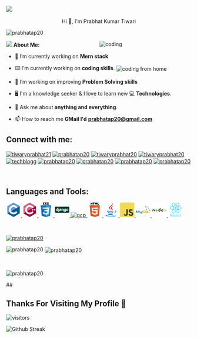 ![](https://raw.githubusercontent.com/halfrost/halfrost/master/icons/header_.png)

<p align="center">   Hi 👋, I'm Prabhat Kumar Tiwari</p>
<p align="left"> <img src="https://komarev.com/ghpvc/?username=prabhatap20&label=Profile%20views&color=0e75b6&style=flat" alt="prabhatap20" /> </p>
<img align="right" alt="coding" width="250" src="https://media.giphy.com/media/XcXx0WlV7L9cMKhA6G/giphy.gif">

<img src="https://media.giphy.com/media/WUlplcMpOCEmTGBtBW/giphy.gif" width="40"> **About Me:**

- 🔭 I’m currently working on **Mern stack**


- ⌨️ I’m currently working on **coding skills**. <img align="center" alt="coding from home" src= "https://camo.githubusercontent.com/410dd0b1b800cd1e13965237beee2a32474be978/68747470733a2f2f6d656469612e67697068792e636f6d2f6d656469612f4d3967624264396e6244724f5475314d71782f67697068792e676966" height = 250 width = 300/>


- 🌱 I’m working on improving **Problem Solving skills**

- 🖥️ I'm a knowledge seeker & I love to learn new 💻 **Technologies**.

- 💬 Ask me about **anything and everything**.

- 📫 How to reach me **GMail I'd** **prabhatap20@gmail.com**

<h2 align="left">Connect with me:</h2>
<p align="left">
<a href="https://twitter.com/tiwaryprabhat21" target="blank"><img align="center" src="https://raw.githubusercontent.com/rahuldkjain/github-profile-readme-generator/master/src/images/icons/Social/twitter.svg" alt="tiwaryprabhat21" height="30" width="40" /></a>
<a href="https://linkedin.com/in/prabhatap20" target="blank"><img align="center" src="https://raw.githubusercontent.com/rahuldkjain/github-profile-readme-generator/master/src/images/icons/Social/linked-in-alt.svg" alt="prabhatap20" height="30" width="40" /></a>
<a href="https://fb.com/tiwaryprabhat20" target="blank"><img align="center" src="https://raw.githubusercontent.com/rahuldkjain/github-profile-readme-generator/master/src/images/icons/Social/facebook.svg" alt="tiwaryprabhat20" height="30" width="40" /></a>
<a href="https://instagram.com/tiwaryprabhat20" target="blank"><img align="center" src="https://raw.githubusercontent.com/rahuldkjain/github-profile-readme-generator/master/src/images/icons/Social/instagram.svg" alt="tiwaryprabhat20" height="30" width="40" /></a>
<a href="https://www.youtube.com/c/techblogg" target="blank"><img align="center" src="https://raw.githubusercontent.com/rahuldkjain/github-profile-readme-generator/master/src/images/icons/Social/youtube.svg" alt="techblogg" height="30" width="40" /></a>
<a href="https://www.hackerrank.com/prabhatap20" target="blank"><img align="center" src="https://raw.githubusercontent.com/rahuldkjain/github-profile-readme-generator/master/src/images/icons/Social/hackerrank.svg" alt="prabhatap20" height="30" width="40" /></a>
<a href="https://www.leetcode.com/prabhatap20" target="blank"><img align="center" src="https://raw.githubusercontent.com/rahuldkjain/github-profile-readme-generator/master/src/images/icons/Social/leet-code.svg" alt="prabhatap20" height="30" width="40" /></a>
<a href="https://www.hackerearth.com/@prabhatap20" target="blank"><img align="center" src="https://raw.githubusercontent.com/rahuldkjain/github-profile-readme-generator/master/src/images/icons/Social/hackerearth.svg" alt="prabhatap20" height="30" width="40" /></a>
<a href="https://auth.geeksforgeeks.org/user/prabhatap20" target="blank"><img align="center" src="https://raw.githubusercontent.com/rahuldkjain/github-profile-readme-generator/master/src/images/icons/Social/geeks-for-geeks.svg" alt="prabhatap20" height="30" width="40" /></a>
</p>
</br>
<h2 align="left">Languages and Tools:</h2>
<p align="left"> <a href="https://www.cprogramming.com/" target="_blank"> <img src="https://raw.githubusercontent.com/devicons/devicon/master/icons/c/c-original.svg" alt="c" width="40" height="40"/> </a> <a href="https://www.w3schools.com/cpp/" target="_blank"> <img src="https://raw.githubusercontent.com/devicons/devicon/master/icons/cplusplus/cplusplus-original.svg" alt="cplusplus" width="40" height="40"/> </a> <a href="https://www.w3schools.com/css/" target="_blank"> <img src="https://raw.githubusercontent.com/devicons/devicon/master/icons/css3/css3-original-wordmark.svg" alt="css3" width="40" height="40"/> </a> <a href="https://www.djangoproject.com/" target="_blank"> <img src="https://raw.githubusercontent.com/devicons/devicon/master/icons/django/django-original.svg" alt="django" width="40" height="40"/> </a> <a href="https://cloud.google.com" target="_blank"> <img src="https://www.vectorlogo.zone/logos/google_cloud/google_cloud-icon.svg" alt="gcp" width="40" height="40"/> </a> <a href="https://www.w3.org/html/" target="_blank"> <img src="https://raw.githubusercontent.com/devicons/devicon/master/icons/html5/html5-original-wordmark.svg" alt="html5" width="40" height="40"/> </a> <a href="https://www.java.com" target="_blank"> <img src="https://raw.githubusercontent.com/devicons/devicon/master/icons/java/java-original.svg" alt="java" width="40" height="40"/> </a> <a href="https://developer.mozilla.org/en-US/docs/Web/JavaScript" target="_blank"> <img src="https://raw.githubusercontent.com/devicons/devicon/master/icons/javascript/javascript-original.svg" alt="javascript" width="40" height="40"/> </a> <a href="https://www.mysql.com/" target="_blank"> <img src="https://raw.githubusercontent.com/devicons/devicon/master/icons/mysql/mysql-original-wordmark.svg" alt="mysql" width="40" height="40"/> </a> <a href="https://nodejs.org" target="_blank"> <img src="https://raw.githubusercontent.com/devicons/devicon/master/icons/nodejs/nodejs-original-wordmark.svg" alt="nodejs" width="40" height="40"/> </a> <a href="https://reactjs.org/" target="_blank"> <img src="https://raw.githubusercontent.com/devicons/devicon/master/icons/react/react-original-wordmark.svg" alt="react" width="40" height="40"/> </a> </p>
</br>
<p align="left"> <a href="https://github.com/ryo-ma/github-profile-trophy"><img src="https://github-profile-trophy.vercel.app/?username=prabhatap20" alt="prabhatap20" /></a> </p>

<p><img align="left" src="https://github-readme-stats.vercel.app/api/top-langs?username=prabhatap20&show_icons=true&locale=en&layout=compact" alt="prabhatap20" /></p>

<p>&nbsp;<img align="center" src="https://github-readme-stats.vercel.app/api?username=prabhatap20&show_icons=true&locale=en" alt="prabhatap20" /></p>
</br>
<p><img align="center" src="https://github-readme-streak-stats.herokuapp.com/?user=prabhatap20&" alt="prabhatap20" /></p>
## <h2>Thanks For Visiting My Profile 🤗</h2>


![visitors](https://visitor-badge.glitch.me/badge?page_id=prabhatap20.prabhatap20)


<img height="185" alt="Github Streak" src="https://camo.githubusercontent.com/797ae82e5bbab42afb65299666ccea8e4328bb6470407c14bcef614dab6fabe6/68747470733a2f2f6d65646961342e67697068792e636f6d2f6d656469612f5262444b61637a71576f76497567794a6d572f323030772e776562703f6369643d656366303565343779727a6e687964347731636e77626533686c696c706d6c733363306d7273796d68647a6d7a70357a267269643d323030772e77656270" data-canonical-src="https://media4.giphy.com/media/RbDKaczqWovIugyJmW/200w.webp?cid=ecf05e47yrznhyd4w1cnwbe3hlilpmls3c0mrsymhdzmzp5z&amp;rid=200w.webp" style="max-width:100%;">
